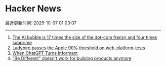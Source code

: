# Hacker News

最近更新时间: 2025-10-07 01:03:07

--- 
1. [The AI bubble is 17 times the size of the dot-com frenzy and four times subprime](https://www.morningstar.com/news/marketwatch/20251003175/the-ai-bubble-is-17-times-the-size-of-the-dot-com-frenzy-and-four-times-subprime-this-analyst-argues) 
2. [Ladybird passes the Apple 90% threshold on web-platform-tests](https://twitter.com/awesomekling/status/1974781722953953601) 
3. [When ChatGPT Turns Informant](https://www.futureofbeinghuman.com/p/when-chatgpt-turns-snitch) 
4. ["Be Different" doesn't work for building products anymore](https://iamcharliegraham.substack.com/p/be-different-doesnt-work-for-building) 
